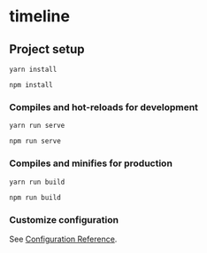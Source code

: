 # timeline

## Project setup
```
yarn install

npm install
```

### Compiles and hot-reloads for development
```
yarn run serve

npm run serve
```

### Compiles and minifies for production
```
yarn run build

npm run build
```

### Customize configuration
See [Configuration Reference](https://cli.vuejs.org/config/).
